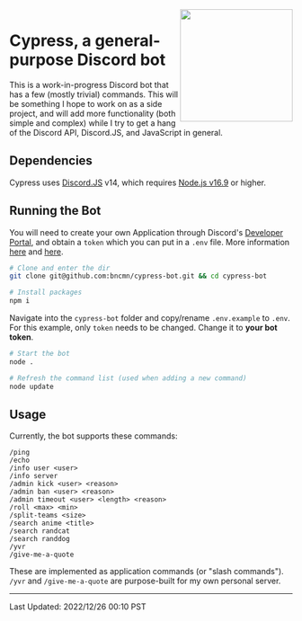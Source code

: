 <img src="https://user-images.githubusercontent.com/41103373/209212413-cf00931e-c7fe-43b9-b4e5-fcdf0d094010.png" width="200" height="200" align="right"/>

# Cypress, a general-purpose Discord bot
This is a work-in-progress Discord bot that has a few (mostly trivial) commands. This will be something I hope to work on as a side project, and will add more functionality (both simple and complex) while I try to get a hang of the Discord API, Discord.JS, and JavaScript in general.

## Dependencies 
Cypress uses [Discord.JS](https://discord.js.org/) v14, which requires [Node.js v16.9](https://nodejs.org/en/) or higher. 

## Running the Bot
You will need to create your own Application through Discord's [Developer Portal](https://discord.com/developers/applications), and obtain a `token` which you can put in a `.env` file. More information [here](https://discordjs.guide/preparations/setting-up-a-bot-application.html) and [here](https://discordjs.guide/preparations/adding-your-bot-to-servers.html).

```bash
# Clone and enter the dir
git clone git@github.com:bncmn/cypress-bot.git && cd cypress-bot

# Install packages
npm i
```

Navigate into the `cypress-bot` folder and copy/rename `.env.example` to `.env`.
For this example, only `token` needs to be changed. Change it to **your bot token**.

```bash
# Start the bot
node .

# Refresh the command list (used when adding a new command)
node update
```

## Usage
Currently, the bot supports these commands:
```
/ping
/echo
/info user <user>
/info server
/admin kick <user> <reason>
/admin ban <user> <reason>
/admin timeout <user> <length> <reason>
/roll <max> <min>
/split-teams <size>
/search anime <title>
/search randcat
/search randdog
/yvr
/give-me-a-quote
```
These are implemented as application commands (or "slash commands").<br>
`/yvr` and `/give-me-a-quote` are purpose-built for my own personal server.

---
Last Updated: 2022/12/26 00:10 PST
